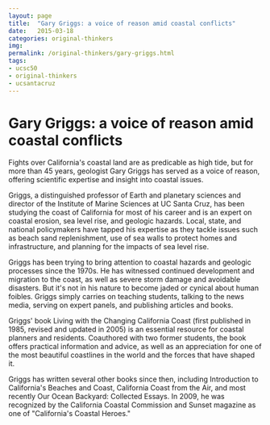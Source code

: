 ```yaml
---
layout: page
title:  "Gary Griggs: a voice of reason amid coastal conflicts"
date:   2015-03-18
categories: original-thinkers
img: 
permalink: /original-thinkers/gary-griggs.html
tags: 
- ucsc50
- original-thinkers
- ucsantacruz
---
```


# Gary Griggs: a voice of reason amid coastal conflictsFights over California's coastal land are as predicable as high tide, but for more than 45 years, geologist Gary Griggs has served as a voice of reason, offering scientific expertise and insight into coastal issues.Griggs, a distinguished professor of Earth and planetary sciences and director of the Institute of Marine Sciences at UC Santa Cruz, has been studying the coast of California for most of his career and is an expert on coastal erosion, sea level rise, and geologic hazards. Local, state, and national policymakers have tapped his expertise as they tackle issues such as beach sand replenishment, use of sea walls to protect homes and infrastructure, and planning for the impacts of sea level rise.Griggs has been trying to bring attention to coastal hazards and geologic processes since the 1970s. He has witnessed continued development and migration to the coast, as well as severe storm damage and avoidable disasters. But it's not in his nature to become jaded or cynical about human foibles. Griggs simply carries on teaching students, talking to the news media, serving on expert panels, and publishing articles and books.Griggs' book Living with the Changing California Coast (first published in 1985, revised and updated in 2005) is an essential resource for coastal planners and residents. Coauthored with two former students, the book offers practical information and advice, as well as an appreciation for one of the most beautiful coastlines in the world and the forces that have shaped it.Griggs has written several other books since then, including Introduction to California's Beaches and Coast, California Coast from the Air, and most recently Our Ocean Backyard: Collected Essays. In 2009, he was recognized by the California Coastal Commission and Sunset magazine as one of "California's Coastal Heroes."